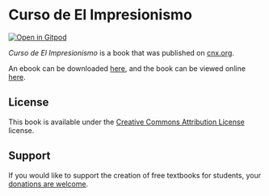 # Curso de El Impresionismo

[![Open in Gitpod](https://gitpod.io/button/open-in-gitpod.svg)](https://gitpod.io/from-referrer/)

_Curso de El Impresionismo_ is a book that was published on [cnx.org](https://cnx.org/).

An ebook can be downloaded [here](https://github.com/cnx-user-books/cnxbook-curso-de-el-impresionismo/releases/latest), and the book can be viewed online [here](https://github.com/cnx-user-books/cnxbook-curso-de-el-impresionismo/releases/latest).

## License
This book is available under the [Creative Commons Attribution License](./LICENSE) license.

## Support
If you would like to support the creation of free textbooks for students, your [donations are welcome](https://riceconnect.rice.edu/donation/support-openstax-banner).
